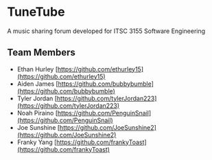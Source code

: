 # TuneTube

A music sharing forum developed for ITSC 3155 Software Engineering

## Team Members

- Ethan Hurley [https://github.com/ethurley15](https://github.com/ethurley15)
- Aiden James [https://github.com/bubbybumble](https://github.com/bubbybumble)
- Tyler Jordan [https://github.com/tylerJordan223](https://github.com/tylerJordan223)
- Noah Piraino [https://github.com/PenguinSnail](https://github.com/PenguinSnail)
- Joe Sunshine [https://github.com/JoeSunshine2](https://github.com/JoeSunshine2)
- Franky Yang [https://github.com/frankyToast](https://github.com/frankyToast)
